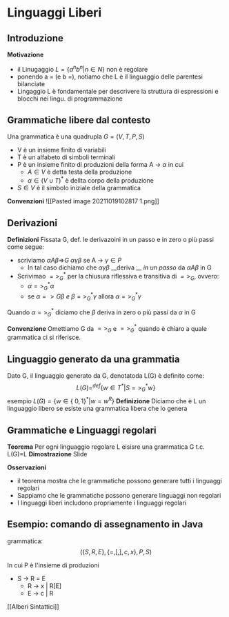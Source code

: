 # Linguaggi Liberi
## Introduzione
**Motivazione**
- il Linugaggio $L=\{a^nb^n| n \in N\}$ non è regolare
- ponendo a = (e b =), notiamo che L è il linguaggio delle parentesi bilanciate
- Lingaggio L è fondamentale per descrivere la struttura di espressioni e blocchi nei lingu. di programmazione

## Grammatiche libere dal contesto
Una grammatica è una quadrupla $G = (V,T,P,S)$
- V è un insieme finito di variabili
- T è un alfabeto di simboli terminali
- P è un insieme finito di produzioni della forma A -> $\alpha$ in cui
	- $A \in V$ è detta testa della produzione
	- $\alpha \in (V \cup T)^*$ è dellta corpo della produzione
- $S \in V$ è il simbolo iniziale della grammatica

**Convenzioni**
![[Pasted image 20211019102817 1.png]]

## Derivazioni
**Definizioni**
Fissata G, def. le derivazoini in un passo e in zero o più passi come segue:
- scriviamo $\alpha A \beta$=>$G\ \alpha\gamma\beta$ se A -> $\gamma \in P$
	- In tal caso dichiamo che $\alpha\gamma\beta$ __deriva __ _in un passo_ da $\alpha A \beta$ in G
- Scrivimao $=>^*_G$ per la chiusura riflessiva e transitiva di $=>_G$, ovvero: 
	- $\alpha =>^*_G\alpha$
	- se $\alpha => G \beta\ e \ \beta =>^*_G\gamma$ allora  $\alpha =>^*_G \gamma$

Quando $\alpha=>^*_G$ diciamo che $\beta$ deriva in zero o più passi da $\alpha$ in G 

**Convenzione**
Omettiamo G da $=>_G$ e $=>^*_G$ quando è chiaro a quale grammatica ci si riferisce.

## Linguaggio generato da una grammatia
Dato G, il linguaggio generato da G, denotatoda L(G) è definito come:
$$L(G)=^{def}\{w \in T^*| S =>^*_Gw\}$$
esempio $L(G)=\{w \in \{\ 0,1\}^*| w =w^R\}$
**Definizione**
Diciamo che è L un linguaggio libero se esiste una grammatica libera che lo genera

## Grammatiche  e Linguaggi regolari
**Teorema**
Per ogni linguaggio regolare L eisisre una grammatica G t.c. L(G)=L
**Dimostrazione**
Slide

**Osservazioni**
- il teorema mostra che le grammatiche possono generare tutti i linguaggi regolari
- Sappiamo che le grammatiche possono generare linguaggi non regolari
- I linguaggi liberi includono propriamente i linguaggi regolari


## Esempio: comando di assegnamento in Java
grammatica: $$(\{S,R,E\},\{=,[,],c,x\},P,S)$$

In cui P è l'insieme di produzioni
- S -> R = E
	- R -> x | R[E]
	- E -> c | R

[[Alberi Sintattici]]